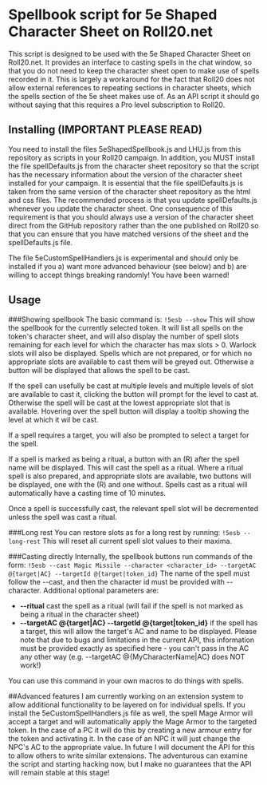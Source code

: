 # Spellbook script for 5e Shaped Character Sheet on Roll20.net

This script is designed to be used with the 5e Shaped Character Sheet on Roll20.net. It provides an interface to casting spells in the chat window, so that you do not need to keep the character sheet open to make use of spells recorded in it. This is largely a workaround for the fact that Roll20 does not allow external references to repeating sections in character sheets, which the spells section of the 5e sheet makes use of. As an API script it should go without saying that this requires a Pro level subscription to Roll20.

## Installing (IMPORTANT PLEASE READ)

You need to install the files 5eShapedSpellbook.js and LHU.js from this repository as scripts in your Roll20 campaign. In addition, you MUST install the file spellDefaults.js from the character sheet repository so that the script has the necessary information about the version of the character sheet installed for your campaign. It is essential that the file spellDefaults.js is taken from the same version of the character sheet repository as the html and css files. The recommended process is that you update spellDefaults.js whenever you update the character sheet. One consequence of this requirement is that you should always use a version of the character sheet direct from the GitHub repository rather than the one published on Roll20 so that you can ensure that you have matched versions of the sheet and the spellDefaults.js file.

The file 5eCustomSpellHandlers.js is experimental and should only be installed if you a) want more advanced behaviour (see below) and b) are willing to accept things breaking randomly! You have been warned!

## Usage
###Showing spellbook
The basic command is:
```!5esb --show```
This will show the spellbook for the currently selected token. It will list all spells on the token's character sheet, and will also display the number of spell slots remaining for each level for which the character has max slots > 0. Warlock slots will also be displayed. Spells which are not prepared, or for which no appropriate slots are available to cast them will be greyed out. Otherwise a button will be displayed that allows the spell to be cast. 

If the spell can usefully be cast at multiple levels and multiple levels of slot are available to cast it, clicking the button will prompt for the level to cast at. Otherwise the spell will be cast at the lowest appropriate slot that is available. Hovering over the spell button will display a tooltip showing the level at which it wil be cast.

If a spell requires a target, you will also be prompted to select a target for the spell.

If a spell is marked as being a ritual, a button with an (R) after the spell name will be displayed. This will cast the spell as a ritual. Where a ritual spell is also prepared, and appropriate slots are available, two buttons will be displayed, one with the (R) and one without. Spells cast as a ritual will automatically have a casting time of 10 minutes.

Once a spell is successfully cast, the relevant spell slot will be decremented unless the spell was cast a ritual.

###Long rest
You can restore slots as for a long rest by running:
```!5esb --long-rest```
This will reset all current spell slot values to their maxima.

###Casting directly
Internally, the spellbook buttons run commands of the form:
```!5esb --cast Magic Missile --character <character_id> --targetAC @{target|AC} --targetId @{target|token_id}```
The name of the spell must follow the --cast, and then the character id must be provided with --character. Additional optional parameters are:
* **--ritual** cast the spell as a ritual (will fail if the spell is not marked as being a ritual in the character sheet)
* **--targetAC @{target|AC} --targetId @{target|token_id}** if the spell has a target, this will allow the target's AC and name to be displayed. Please note that due to bugs and limitations in the current API, this information must be provided exactly as specified here - you can't pass in the AC any other way (e.g. --targetAC @{MyCharacterName|AC} does NOT work!)

You can use this command in your own macros to do things with spells.


##Advanced features
I am currently working on an extension system to allow additional functionality to be layered on for individual spells. If you install the 5eCustomSpellHandlers.js file as well, the spell Mage Armor will accept a target and will automatically apply the Mage Armor to the targeted token. In the case of a PC it will do this by creating a new armour entry for the token and activating it. In the case of an NPC it will just change the NPC's AC to the appropriate value. In future I will document the API for this to allow others to write similar extensions. The adventurous can examine the script and starting hacking now, but I make no guarantees that the API will remain stable at this stage!

  
